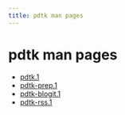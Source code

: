 ```yaml
---
title: pdtk man pages
---
```


pdtk man pages
==============

- [pdtk.1](pdtk.1.html)
- [pdtk-prep.1](pdtk-prep.1.html)
- [pdtk-blogit.1](pdtk-blogit.1.html)
- [pdtk-rss.1](pdtk-rss.1.html)
